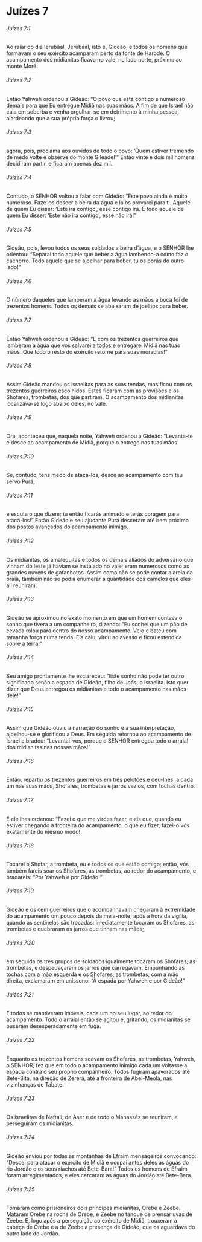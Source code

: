 # Juízes 7

###### Juízes 7:1

Ao raiar do dia Ierubáal, Jerubaal, isto é, Gideão, e todos os homens que formavam o seu exército acamparam perto da fonte de Harode. O acampamento dos midianitas ficava no vale, no lado norte, próximo ao monte Moré.

###### Juízes 7:2

Então Yahweh ordenou a Gideão: “O povo que está contigo é numeroso demais para que Eu entregue Midiã nas suas mãos. A fim de que Israel não caia em soberba e venha orgulhar-se em detrimento à minha pessoa, alardeando que a sua própria força o livrou;

###### Juízes 7:3

agora, pois, proclama aos ouvidos de todo o povo: ‘Quem estiver tremendo de medo volte e observe do monte Gileade!’” Então vinte e dois mil homens decidiram partir, e ficaram apenas dez mil.

###### Juízes 7:4

Contudo, o SENHOR voltou a falar com Gideão: “Este povo ainda é muito numeroso. Faze-os descer a beira da água e lá os provarei para ti. Aquele de quem Eu disser: ‘Este irá contigo’, esse contigo irá. E todo aquele de quem Eu disser: ‘Este não irá contigo’, esse não irá!”

###### Juízes 7:5

Gideão, pois, levou todos os seus soldados a beira d’água, e o SENHOR lhe orientou: “Separai todo aquele que beber a água lambendo-a como faz o cachorro. Todo aquele que se ajoelhar para beber, tu os porás do outro lado!”

###### Juízes 7:6

O número daqueles que lamberam a água levando as mãos a boca foi de trezentos homens. Todos os demais se abaixaram de joelhos para beber.

###### Juízes 7:7

Então Yahweh ordenou a Gideão: “É com os trezentos guerreiros que lamberam a água que vos salvarei a todos e entregarei Midiã nas tuas mãos. Que todo o resto do exército retorne para suas moradias!”

###### Juízes 7:8

Assim Gideão mandou os israelitas para as suas tendas, mas ficou com os trezentos guerreiros escolhidos. Estes ficaram com as provisões e os Shofares, trombetas, dos que partiram. O acampamento dos midianitas localizava-se logo abaixo deles, no vale.

###### Juízes 7:9

Ora, aconteceu que, naquela noite, Yahweh ordenou a Gideão: “Levanta-te e desce ao acampamento de Midiã, porque o entrego nas tuas mãos.

###### Juízes 7:10

Se, contudo, tens medo de atacá-los, desce ao acampamento com teu servo Purá,

###### Juízes 7:11

e escuta o que dizem; tu então ficarás animado e terás coragem para atacá-los!” Então Gideão e seu ajudante Purá desceram até bem próximo dos postos avançados do acampamento inimigo.

###### Juízes 7:12

Os midianitas, os amalequitas e todos os demais aliados do adversário que vinham do leste já haviam se instalado no vale; eram numerosos como as grandes nuvens de gafanhotos. Assim como não se pode contar a areia da praia, também não se podia enumerar a quantidade dos camelos que eles ali reuniram.

###### Juízes 7:13

Gideão se aproximou no exato momento em que um homem contava o sonho que tivera a um companheiro, dizendo: “Eu sonhei que um pão de cevada rolou para dentro do nosso acampamento. Veio e bateu com tamanha força numa tenda. Ela caiu, virou ao avesso e ficou estendida sobre a terra!”

###### Juízes 7:14

Seu amigo prontamente lhe esclareceu: “Este sonho não pode ter outro significado senão a espada de Gideão, filho de Joás, o israelita. Isto quer dizer que Deus entregou os midianitas e todo o acampamento nas mãos dele!”

###### Juízes 7:15

Assim que Gideão ouviu a narração do sonho e a sua interpretação, ajoelhou-se e glorificou a Deus. Em seguida retornou ao acampamento de Israel e bradou: “Levantai-vos, porque o SENHOR entregou todo o arraial dos midianitas nas nossas mãos!”

###### Juízes 7:16

Então, repartiu os trezentos guerreiros em três pelotões e deu-lhes, a cada um nas suas mãos, Shofares, trombetas e jarros vazios, com tochas dentro.

###### Juízes 7:17

E ele lhes ordenou: “Fazei o que me virdes fazer, e eis que, quando eu estiver chegando à fronteira do acampamento, o que eu fizer, fazei-o vós exatamente do mesmo modo!

###### Juízes 7:18

Tocarei o Shofar, a trombeta, eu e todos os que estão comigo; então, vós também fareis soar os Shofares, as trombetas, ao redor do acampamento, e bradareis: “Por Yahweh e por Gideão!”

###### Juízes 7:19

Gideão e os cem guerreiros que o acompanhavam chegaram à extremidade do acampamento um pouco depois da meia-noite, após a hora da vigília, quando as sentinelas são trocadas: imediatamente tocaram os Shofares, as trombetas e quebraram os jarros que tinham nas mãos;

###### Juízes 7:20

em seguida os três grupos de soldados igualmente tocaram os Shofares, as trombetas, e despedaçaram os jarros que carregavam. Empunhando as tochas com a mão esquerda e os Shofares, as trombetas, com a mão direita, exclamaram em uníssono: “À espada por Yahweh e por Gideão!”

###### Juízes 7:21

E todos se mantiveram imóveis, cada um no seu lugar, ao redor do acampamento. Todo o arraial então se agitou e, gritando, os midianitas se puseram desesperadamente em fuga.

###### Juízes 7:22

Enquanto os trezentos homens soavam os Shofares, as trombetas, Yahweh, o SENHOR, fez que em todo o acampamento inimigo cada um voltasse a espada contra o seu próprio companheiro. Todos fugiram apavorados até Bete-Sita, na direção de Zererá, até a fronteira de Abel-Meolá, nas vizinhanças de Tabate.

###### Juízes 7:23

Os israelitas de Naftali, de Aser e de todo o Manassés se reuniram, e perseguiram os midianitas.

###### Juízes 7:24

Gideão enviou por todas as montanhas de Efraim mensageiros convocando: “Descei para atacar o exército de Midiã e ocupai antes deles as águas do rio Jordão e os seus riachos até Bete-Bara!” Todos os homens de Efraim foram arregimentados, e eles cercaram as águas do Jordão até Bete-Bara.

###### Juízes 7:25

Tomaram como prisioneiros dois príncipes midianitas, Orebe e Zeebe. Mataram Orebe na rocha de Orebe, e Zeebe no tanque de prensar uvas de Zeebe. E, logo após a perseguição ao exército de Midiã, trouxeram a cabeça de Orebe e a de Zeebe à presença de Gideão, que os aguardava do outro lado do Jordão.

